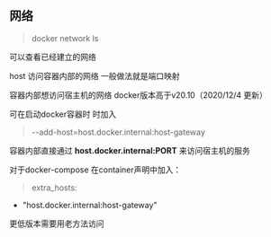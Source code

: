 
## 网络

> docker network ls

可以查看已经建立的网络

host 访问容器内部的网络 一般做法就是端口映射

容器内部想访问宿主机的网络 
docker版本高于v20.10（2020/12/4 更新）

可在启动docker容器时 时加入
> --add-host=host.docker.internal:host-gateway

容器内部直接通过 **host.docker.internal:PORT** 来访问宿主机的服务

对于docker-compose
在container声明中加入：
> extra_hosts:
  - "host.docker.internal:host-gateway"
  
  
更低版本需要用老方法访问